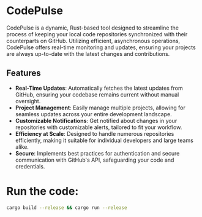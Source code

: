 # CodePulse

CodePulse is a dynamic, Rust-based tool designed to streamline the process of keeping your local code repositories synchronized with their counterparts on GitHub. Utilizing efficient, asynchronous operations, CodePulse offers real-time monitoring and updates, ensuring your projects are always up-to-date with the latest changes and contributions.

## Features

- **Real-Time Updates**: Automatically fetches the latest updates from GitHub, ensuring your codebase remains current without manual oversight.
- **Project Management**: Easily manage multiple projects, allowing for seamless updates across your entire development landscape.
- **Customizable Notifications**: Get notified about changes in your repositories with customizable alerts, tailored to fit your workflow.
- **Efficiency at Scale**: Designed to handle numerous repositories efficiently, making it suitable for individual developers and large teams alike.
- **Secure**: Implements best practices for authentication and secure communication with GitHub's API, safeguarding your code and credentials.

# Run the code:
```bash
cargo build --release && cargo run --release
```